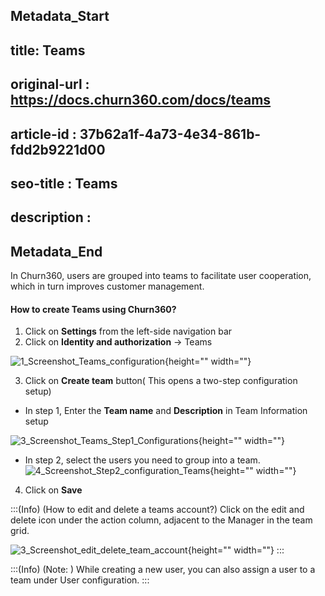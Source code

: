 ## Metadata_Start
## title: Teams
## original-url : https://docs.churn360.com/docs/teams
## article-id : 37b62a1f-4a73-4e34-861b-fdd2b9221d00
## seo-title : Teams
## description : 
## Metadata_End
In Churn360, users are grouped into teams to facilitate  user cooperation, which in turn improves customer management.

#### How to create Teams using Churn360?
 
 1. Click on **Settings** from the left-side navigation bar 
 2. Click on **Identity and authorization** → Teams

![1_Screenshot_Teams_configuration](https://cdn.document360.io/b618a27d-7a6e-4dfb-84d1-30d3ef656644/Images/Documentation/1_Screenshot_Teams_configuration.png){height="" width=""}

 3. Click on **Create team** button( This opens a two-step configuration setup)
*   In step 1, Enter the **Team name** and **Description** in Team Information setup

![3_Screenshot_Teams_Step1_Configurations](https://cdn.document360.io/b618a27d-7a6e-4dfb-84d1-30d3ef656644/Images/Documentation/3_Screenshot_Teams_Step1_Configurations.png){height="" width=""}


*   In step 2, select the users you need to group into a team.
![4_Screenshot_Step2_configuration_Teams](https://cdn.document360.io/b618a27d-7a6e-4dfb-84d1-30d3ef656644/Images/Documentation/4_Screenshot_Step2_configuration_Teams.png){height="" width=""}

4. Click on **Save**
 
:::(Info) (How to edit and delete a teams account?)
Click on the edit and delete icon under the action column, adjacent to the Manager in the team grid.

![3_Screenshot_edit_delete_team_account](https://cdn.document360.io/b618a27d-7a6e-4dfb-84d1-30d3ef656644/Images/Documentation/3_Screenshot_edit_delete_team_account.png){height="" width=""}
:::

:::(Info) (Note: )
While creating a new user, you can also assign a user to a team under User configuration.
:::
